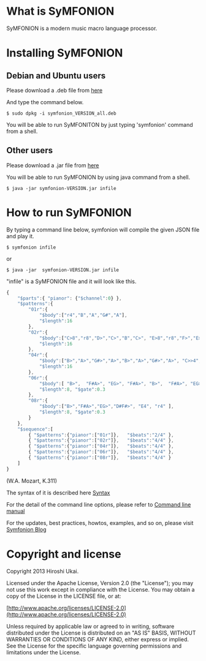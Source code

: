 # What is SyMFONION #
SyMFONION is a modern music macro language processor.

# Installing SyMFONION #
## Debian and Ubuntu users ##
Please download a .deb file from [here](https://s3-ap-northeast-1.amazonaws.com/symfonion/symfonion_0.8.10-1_all.deb)

And type the command below.
```
$ sudo dpkg -i symfonion_VERSION_all.deb
```
You will be able to run SyMFONITON by just typing 'symfonion' command from a shell.

## Other users ##
Please download a .jar file from [here](https://s3-ap-northeast-1.amazonaws.com/symfonion/symfonion-0.8.10.jar)

You will be able to run SyMFONION by using java command from a shell.

```
$ java -jar symfonion-VERSION.jar infile
```

# How to run SyMFONION #
By typing a command line below, symfonion will compile the given JSON file and play it.

```
$ symfonion infile
```

or

```
$ java -jar  symfonion-VERSION.jar infile
```

"infile" is a SyMFONION file and it will look like this.
```javascript
{
    "$parts":{ "pianor": {"$channel":0} },
    "$patterns":{
        "01r":{
            "$body":["r4","B","A","G#","A"],
            "$length":16 
        },
        "02r":{
            "$body":["C>8","r8","D>","C>","B","C>", "E>8","r8","F>","E>","D#>","E>"],
            "$length":16 
        },
        "04r":{
            "$body":["B>","A>","G#>","A>","B>","A>","G#>","A>", "C>>4","A>8","C>>8"],
            "$length":16
        },
        "06r":{
            "$body":[ "B>",  "F#A>", "EG>", "F#A>", "B>",  "F#A>", "EG>", "F#A>" ],
            "$length":8, "$gate":0.3
        },
        "08r":{
            "$body":["B>","F#A>","EG>","D#F#>", "E4", "r4" ],
            "$length":8, "$gate":0.3 
        }
    },
    "$sequence":[
        { "$patterns":{"pianor":["01r"]},   "$beats":"2/4" },
        { "$patterns":{"pianor":["02r"]},   "$beats":"4/4" },
        { "$patterns":{"pianor":["04r"]},   "$beats":"4/4" },
        { "$patterns":{"pianor":["06r"]},   "$beats":"4/4" },
        { "$patterns":{"pianor":["08r"]},   "$beats":"4/4" }
    ]
}
```
(W.A. Mozart, K.311)

The syntax of it is described here 
[Syntax](https://github.com/dakusui/symfonion/wiki/Syntax)

For the detail of the command line options, please refer to 
[Command line manual](https://github.com/dakusui/symfonion/wiki/Command-line-manual)

For the updates, best practices, howtos, examples, and so on, please visit
[Symfonion Blog](http://symfonion.hatenadiary.jp/)

# Copyright and license #

Copyright 2013 Hiroshi Ukai.

Licensed under the Apache License, Version 2.0 (the "License");
you may not use this work except in compliance with the License.
You may obtain a copy of the License in the LICENSE file, or at:

  [http://www.apache.org/licenses/LICENSE-2.0](http://www.apache.org/licenses/LICENSE-2.0)

Unless required by applicable law or agreed to in writing, software
distributed under the License is distributed on an "AS IS" BASIS,
WITHOUT WARRANTIES OR CONDITIONS OF ANY KIND, either express or implied.
See the License for the specific language governing permissions and
limitations under the License.
